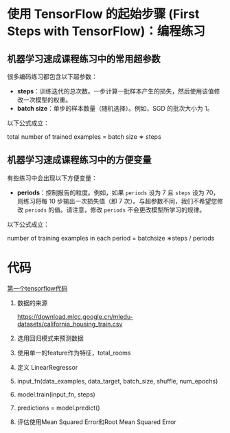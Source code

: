 

# 使用 TensorFlow 的起始步骤 (First Steps with TensorFlow)：编程练习



## 机器学习速成课程练习中的常用超参数

很多编码练习都包含以下超参数：

- **steps**：训练迭代的总次数。一步计算一批样本产生的损失，然后使用该值修改一次模型的权重。
- **batch size**：单步的样本数量（随机选择）。例如，SGD 的批次大小为 1。

以下公式成立：



total number of trained examples = batch size ∗ steps



## 机器学习速成课程练习中的方便变量

有些练习中会出现以下方便变量：

- **periods**：控制报告的粒度。例如，如果 `periods` 设为 7 且 `steps` 设为 70，则练习将每 10 步输出一次损失值（即 7 次）。与超参数不同，我们不希望您修改 `periods` 的值。请注意，修改 `periods` 不会更改模型所学习的规律。

以下公式成立：



number of training examples in each period = batchsize ∗steps / periods



# 代码

[第一个tensorflow代码](http://localhost:8888/notebooks/tensorflow_course/machine_learning_tensorflow/first_steps_with_tensor_flow.ipynb)

 

1. 数据的来源

   https://download.mlcc.google.cn/mledu-datasets/california_housing_train.csv

2. 选用回归模式来预测数据

3. 使用单一的feature作为特征，total_rooms

4. 定义 LinearRegressor

5. input_fn(data_examples, data_target, batch_size, shuffle, num_epochs)

6. model.train(input_fn, steps)

7. predictions = model.predict()

8. 评估使用Mean Squared Error和Root Mean Squared Error                                                                                                                                                                                                                                                                                                                                                                                                                                                                                                                                                                                                                                                                                                                                                                                                                                                                                                                                                                                                                                                                                                                                                                                                                                                                                                                                                                                                                                                                                                                                                                                                                                                                                                                                                                                                                                                                                                                                                                                                                                                                                                                                                                                                                                                                                                                                                                                                                                                                                                                                                                                                                                                                                                                                                                                                                                                                                                                                                                                                                                                                                                                                                                                                                                                                                                                                                                                                                                                                                                                                                                                                                                                                                                                                                                                                                                                                                                                                                                                                                                                                                                                                                                                                                                                                                                                                                                                                                                                                                                                                                                                                                                                                                                                                                                                                                                                                                                                                                                                                                                                                                                                                                                                                                                                                                                                                                                                                                                                                                                                                                                                                                                                                                                                                                                                                                                                                                                                                                                                                                                                                                                                                                                                                                                                                                                                                                                                                                                                                                                                                                                                                                                                                                                                                                                                                                                                                                                                                                                                                                                                                                                                                                                                                                                                                                                                                                                                                                                                                                                                                                                                                                                                                                                                                                                                                                                                                                                                                                                                                                                                                                                                                                                                                                                                                                                                                                                                                                                                                                                                                                                                                                                                                                                                                                                                                                                                                                                                                                                                                                                                                                                                                                                                                                                                                                                                                                                                                                                                                                                                                                                                                                                                                                                                                                                                                                                                                                                                                                                                                                                                                                                                                                                                                                                                                                                                                                                                                                                                                                                                                                                                                                                                                                                                                                                                                                                                                                                                                                                                                                                                                                                                                                                                                                                                                                                                                                                                                                                                                                                                                                                                                                                                                                                                                                                                                                                                                                                                                                                                                                                                                                                                                                                                                                                                                                                                                                                                                                                                                                                                                                                                                                                                                                                                                                                                                                                                                                                         